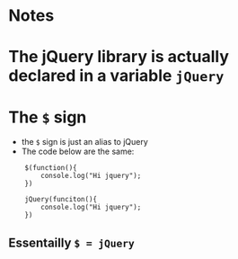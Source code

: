 # Notes

# The jQuery library is actually declared in a variable `jQuery`
# The `$` sign
- the `$` sign is just an alias to jQuery
- The code below are the same:

```
    $(function(){
        console.log("Hi jquery");
    })
```

```
    jQuery(funciton(){
        console.log("Hi jquery");
    })
```

## Essentailly `$ = jQuery`